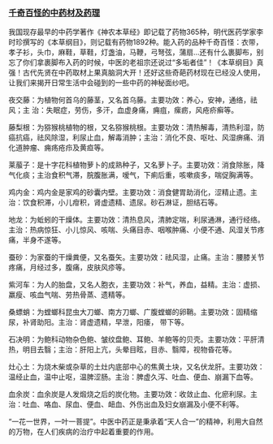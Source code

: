 ### [千奇百怪的中药材及药理](https://mp.weixin.qq.com/s?__biz=MjM5ODM4MDIwMw==&mid=2650869478&idx=1&sn=4cfba775e6b5f686e115e8efab3d3993&chksm=bd3e39228a49b034325bfbe7c38427337d1b390179e418bdf60b039993d47682a94f71869629&scene=27)

我国现存最早的中药学著作《神农本草经》即记载了药物365种，明代医药学家李时珍撰写的《本草纲目》，则记载有药物1892种。能入药的品种千奇百怪：衣带，孝子衫，头巾，麻鞋，草鞋，灯盏油，马鞭，弓弩弦，蒲扇...还有什么裹脚布，别忘了你们拿裹脚布入药的时候，中医的老祖宗还说过“多垢者佳”！《本草纲目》真强！古代先贤在中药取材上果真脑洞大开！还好这些奇葩药材现在已经没人使用，让我们来揭开日常生活中会碰到的一些中药的神秘面纱吧。

夜交藤：为植物何首乌的藤茎，又名首乌藤。主要功效：养心，安神，通络，祛风；主 治：失眠症，劳伤，多汗，血虚身痛，痈疽，瘰疬，风疮疥癣等。

藤梨根：为猕猴桃植物的根，又名猕猴桃根。主要功效：清热解毒，清热利湿，防癌抗癌，祛风除湿，利尿止血，解毒消肿；主治：消化不良、呕吐、风湿痹痛、消化道肿瘤、痈疡疮疖及黄疸等。

莱菔子：是十字花科植物萝卜的成熟种子，又名萝卜子。主要功效：消食除胀，降气化痰；主治食积气滞，脘腹胀满，嗳气，下痢后重，咳嗽痰多，喘促胸满等。

鸡内金：鸡内金是家鸡的砂囊内壁。主要功效：消食健胃助消化，涩精止遗。主治：饮食积滞，小儿疳积，肾虚遗精、遗尿。砂石淋证，胆结石等。

地龙：为蚯蚓的干燥体。主要功效：清热息风，清肺定喘，利尿通淋，通行经络。主治：热病惊狂、小儿惊风、咳喘、头痛目赤、咽喉肿痛、小便不通、风湿关节疼痛，半身不遂等。

蚕砂：为家蚕的干燥粪便，又名蚕矢。主要功效：祛风湿，止痛。主治：腰膝关节疼痛，月经过多，腹痛，皮肤风疹等。

紫河车：为人的胎盘，又名人胞衣，主要功效：补气，养血，益精。主治：虚损、羸瘦、咳血气喘、劳热骨蒸、遗精等。

桑螵蛸：为螳螂科昆虫大刀螂、南方刀螂、广腹螳螂的卵鞘。主要功效：固精缩尿，补肾助阳。主治：肾虚遗精，早泄，阳痿， 带下等。

石决明：为鲍科动物杂色鲍、皱纹盘鲍、耳鲍、羊鲍等的贝壳。主要功效：平肝清热，明目去翳；主治：肝阳上亢，头晕目眩，目赤、翳障，视物昏花等。

灶心土：为烧木柴或杂草的土灶内底部中心的焦黄土块，又名伏龙肝。主要功效：温经止血，温中止呕，温脾涩肠。主治：脾虚久泻、吐血、便血、崩漏下血等。

血余炭：血余炭是人发煅烧之后的炭化物。主要功效：收敛止血、化瘀利尿。主治：吐血、咯血、尿血、便血、衄血、外伤出血及妇女崩漏及小便不利等。

“一花一世界，一叶一菩提”。中医中药正是秉承着“天人合一”的精神，利用大自然的万物，在人们疾病的治疗中起着重要的作用。